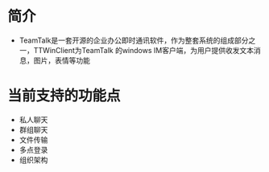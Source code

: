 # 简介
* TeamTalk是一套开源的企业办公即时通讯软件，作为整套系统的组成部分之一，TTWinClient为TeamTalk 的windows IM客户端，为用户提供收发文本消息，图片，表情等功能

# 当前支持的功能点
* 私人聊天
* 群组聊天
* 文件传输
* 多点登录
* 组织架构
